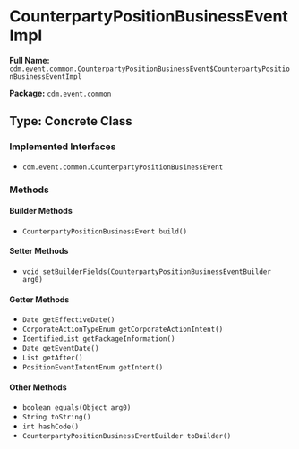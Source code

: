 # CounterpartyPositionBusinessEventImpl

**Full Name:** `cdm.event.common.CounterpartyPositionBusinessEvent$CounterpartyPositionBusinessEventImpl`

**Package:** `cdm.event.common`

## Type: Concrete Class

### Implemented Interfaces

- `cdm.event.common.CounterpartyPositionBusinessEvent`

### Methods

#### Builder Methods

- `CounterpartyPositionBusinessEvent build()`

#### Setter Methods

- `void setBuilderFields(CounterpartyPositionBusinessEventBuilder arg0)`

#### Getter Methods

- `Date getEffectiveDate()`
- `CorporateActionTypeEnum getCorporateActionIntent()`
- `IdentifiedList getPackageInformation()`
- `Date getEventDate()`
- `List getAfter()`
- `PositionEventIntentEnum getIntent()`

#### Other Methods

- `boolean equals(Object arg0)`
- `String toString()`
- `int hashCode()`
- `CounterpartyPositionBusinessEventBuilder toBuilder()`

